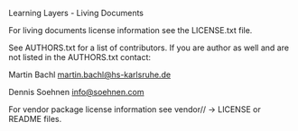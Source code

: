 Learning Layers - Living Documents

For living documents license information see the LICENSE.txt file.

See AUTHORS.txt for a list of contributors. If you are author as well and are not listed in the AUTHORS.txt contact:

  Martin Bachl <martin.bachl@hs-karlsruhe.de>
  
  Dennis Soehnen <info@soehnen.com>

For vendor package license information see vendor// -> LICENSE or README files.